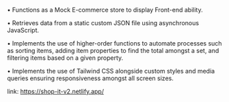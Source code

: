 • Functions as a Mock E-commerce store to display Front-end ability.

• Retrieves data from a static custom JSON file using asynchronous JavaScript.

• Implements the use of higher-order functions to automate processes such as sorting items, adding item properties to find the total amongst a set, and filtering items based on a given property.

• Implements the use of Tailwind CSS alongside custom styles and media queries ensuring responsiveness amongst all screen sizes.

link: https://shop-it-v2.netlify.app/

